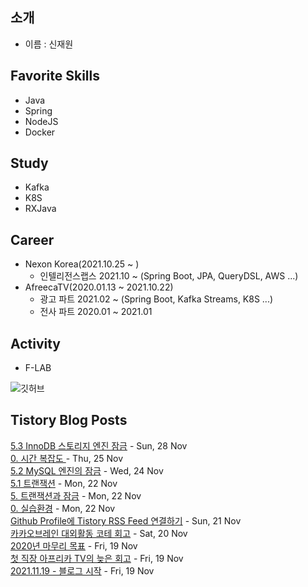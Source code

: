 ## 소개
- 이름 : 신재원

## Favorite Skills
- Java
- Spring
- NodeJS
- Docker

## Study
- Kafka
- K8S
- RXJava

## Career
- Nexon Korea(2021.10.25 ~ )
    - 인텔리전스랩스 2021.10 ~ (Spring Boot, JPA, QueryDSL, AWS ...)
- AfreecaTV(2020.01.13 ~ 2021.10.22)
    - 광고 파트 2021.02 ~ (Spring Boot, Kafka Streams, K8S ...)
    - 전사 파트 2020.01 ~ 2021.01

## Activity
- F-LAB

![깃허브](https://github-readme-stats.vercel.app/api?username=0n1dev&show_icons=true)<br />

## Tistory Blog Posts
[5.3 InnoDB 스토리지 엔진 잠금](https://blog.koo.gg/14) - Sun, 28 Nov <br/>
[0. 시간 복잡도 ](https://blog.koo.gg/13) - Thu, 25 Nov <br/>
[5.2 MySQL 엔진의 잠금](https://blog.koo.gg/11) - Wed, 24 Nov <br/>
[5.1 트랜잭션](https://blog.koo.gg/10) - Mon, 22 Nov <br/>
[5. 트랜잭션과 잠금](https://blog.koo.gg/9) - Mon, 22 Nov <br/>
[0. 실습환경](https://blog.koo.gg/8) - Mon, 22 Nov <br/>
[Github Profile에 Tistory RSS Feed 연결하기](https://blog.koo.gg/7) - Sun, 21 Nov <br/>
[카카오브레인 대외활동 코테 회고](https://blog.koo.gg/5) - Sat, 20 Nov <br/>
[2020년 마무리 목표](https://blog.koo.gg/4) - Fri, 19 Nov <br/>
[첫 직장 아프리카 TV의 늦은 회고](https://blog.koo.gg/3) - Fri, 19 Nov <br/>
[2021.11.19 - 블로그 시작](https://blog.koo.gg/2) - Fri, 19 Nov <br/>

